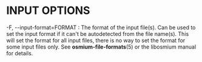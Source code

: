
# INPUT OPTIONS

-F, \--input-format=FORMAT
:   The format of the input file(s). Can be used to set the input format if it
    can't be autodetected from the file name(s). This will set the format for
    all input files, there is no way to set the format for some input files
    only. See **osmium-file-formats**(5) or the libosmium manual for details.
